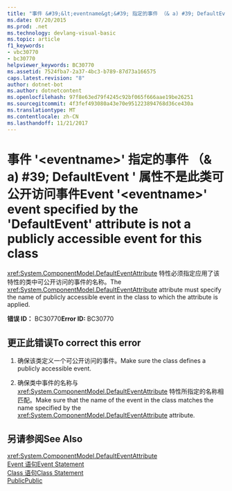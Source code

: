 ```yaml
---
title: "事件 &#39;&lt;eventname&gt;&#39; 指定的事件 （& a) #39; DefaultEvent &#39; 属性不是此类可公开访问事件"
ms.date: 07/20/2015
ms.prod: .net
ms.technology: devlang-visual-basic
ms.topic: article
f1_keywords:
- vbc30770
- bc30770
helpviewer_keywords: BC30770
ms.assetid: 7524fba7-2a37-4bc3-b789-87d73a166575
caps.latest.revision: "8"
author: dotnet-bot
ms.author: dotnetcontent
ms.openlocfilehash: 97f8e63ed79f4245c92bf065f666aae19be26251
ms.sourcegitcommit: 4f3fef493080a43e70e951223894768d36ce430a
ms.translationtype: MT
ms.contentlocale: zh-CN
ms.lasthandoff: 11/21/2017
---
```

# <a name="event-39lteventnamegt39-event-specified-by-the-39defaultevent39-attribute-is-not-a-publicly-accessible-event-for-this-class"></a><span data-ttu-id="0c7b8-102">事件 &#39;&lt;eventname&gt;&#39; 指定的事件 （& a) #39; DefaultEvent &#39; 属性不是此类可公开访问事件</span><span class="sxs-lookup"><span data-stu-id="0c7b8-102">Event &#39;&lt;eventname&gt;&#39; event specified by the &#39;DefaultEvent&#39; attribute is not a publicly accessible event for this class</span></span>
<span data-ttu-id="0c7b8-103"><xref:System.ComponentModel.DefaultEventAttribute> 特性必须指定应用了该特性的类中可公开访问的事件的名称。</span><span class="sxs-lookup"><span data-stu-id="0c7b8-103">The <xref:System.ComponentModel.DefaultEventAttribute> attribute must specify the name of publicly accessible event in the class to which the attribute is applied.</span></span>  
  
 <span data-ttu-id="0c7b8-104">**错误 ID：** BC30770</span><span class="sxs-lookup"><span data-stu-id="0c7b8-104">**Error ID:** BC30770</span></span>  
  
## <a name="to-correct-this-error"></a><span data-ttu-id="0c7b8-105">更正此错误</span><span class="sxs-lookup"><span data-stu-id="0c7b8-105">To correct this error</span></span>  
  
1.  <span data-ttu-id="0c7b8-106">确保该类定义一个可公开访问的事件。</span><span class="sxs-lookup"><span data-stu-id="0c7b8-106">Make sure the class defines a publicly accessible event.</span></span>  
  
2.  <span data-ttu-id="0c7b8-107">确保类中事件的名称与 <xref:System.ComponentModel.DefaultEventAttribute> 特性所指定的名称相匹配。</span><span class="sxs-lookup"><span data-stu-id="0c7b8-107">Make sure that the name of the event in the class matches the name specified by the <xref:System.ComponentModel.DefaultEventAttribute> attribute.</span></span>  
  
## <a name="see-also"></a><span data-ttu-id="0c7b8-108">另请参阅</span><span class="sxs-lookup"><span data-stu-id="0c7b8-108">See Also</span></span>  
 <xref:System.ComponentModel.DefaultEventAttribute>  
 [<span data-ttu-id="0c7b8-109">Event 语句</span><span class="sxs-lookup"><span data-stu-id="0c7b8-109">Event Statement</span></span>](../../visual-basic/language-reference/statements/event-statement.md)  
 [<span data-ttu-id="0c7b8-110">Class 语句</span><span class="sxs-lookup"><span data-stu-id="0c7b8-110">Class Statement</span></span>](../../visual-basic/language-reference/statements/class-statement.md)  
 [<span data-ttu-id="0c7b8-111">Public</span><span class="sxs-lookup"><span data-stu-id="0c7b8-111">Public</span></span>](../../visual-basic/language-reference/modifiers/public.md)

